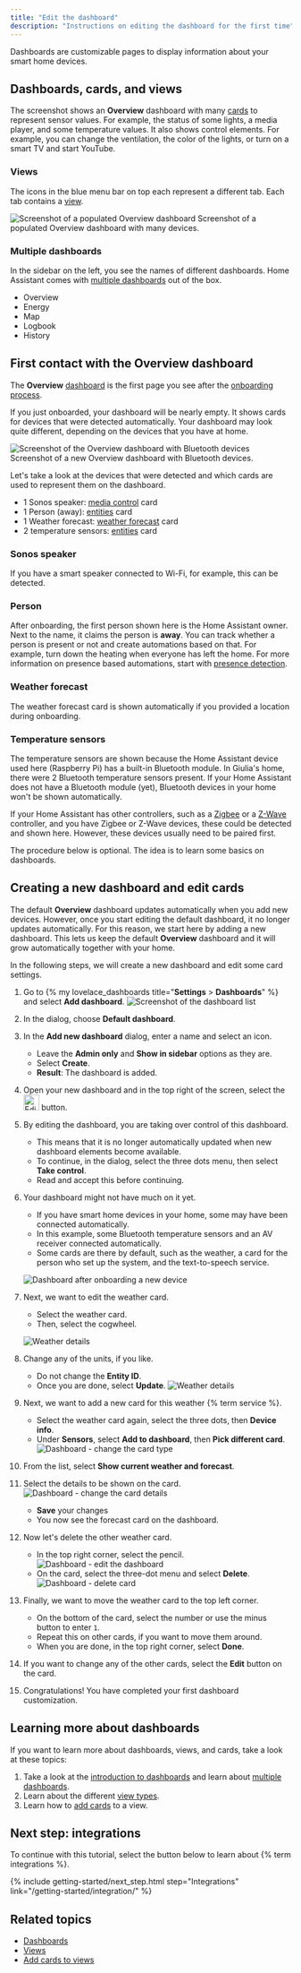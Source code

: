 ```yaml
---
title: "Edit the dashboard"
description: "Instructions on editing the dashboard for the first time"
---
```


Dashboards are customizable pages to display information about your smart home devices.

## Dashboards, cards, and views

The screenshot shows an **Overview** dashboard with many [cards](/dashboards/cards/) to represent sensor values. For example, the status of some lights, a media player, and some temperature values. It also shows control elements. For example, you can change the ventilation, the color of the lights, or turn on a smart TV and start YouTube.

### Views

The icons in the blue menu bar on top each represent a different tab. Each tab contains a [view](/dashboards/views/).

<p class='img'>
<img src='/images/getting-started/lovelace.png' alt='Screenshot of a populated Overview dashboard'>
Screenshot of a populated Overview dashboard with many devices.
</p>

### Multiple dashboards

In the sidebar on the left, you see the names of different dashboards. Home Assistant comes with [multiple dashboards](/dashboards/dashboards/) out of the box.

- Overview
- Energy
- Map
- Logbook
- History

## First contact with the Overview dashboard

The **Overview** [dashboard](/dashboards/) is the first page you see after the [onboarding process](/getting-started/onboarding).

If you just onboarded, your dashboard will be nearly empty. It shows cards for devices that were detected automatically. Your dashboard may look quite different, depending on the devices that you have at home.

<p class='img'>
<img src='/images/getting-started/onboarding_dashboard_raspi_bluetooth.png' alt='Screenshot of the Overview dashboard with Bluetooth devices'>
Screenshot of a new Overview dashboard with Bluetooth devices.
</p>

Let's take a look at the devices that were detected and which cards are used to represent them on the dashboard.

- 1 Sonos speaker: [media control](/dashboards/media-control/) card
- 1 Person (away): [entities](/dashboards/entities/) card
- 1 Weather forecast: [weather forecast](/dashboards/weather-forecast/) card
- 2 temperature sensors: [entities](/dashboards/entities/) card

### Sonos speaker

If you have a smart speaker connected to Wi-Fi, for example, this can be detected.

### Person

After onboarding, the first person shown here is the Home Assistant owner. Next to the name, it claims the person is **away**. You can track whether a person is present or not and create automations based on that. For example, turn down the heating when everyone has left the home. For more information on presence based automations, start with [presence detection](/getting-started/presence-detection/).

### Weather forecast

The weather forecast card is shown automatically if you provided a location during onboarding.

### Temperature sensors

The temperature sensors are shown because the Home Assistant device used here (Raspberry Pi) has a built-in Bluetooth module. In Giulia's home, there were 2 Bluetooth temperature sensors present. If your Home Assistant does not have a Bluetooth module (yet), Bluetooth devices in your home won't be shown automatically.

If your Home Assistant has other controllers, such as a [Zigbee](/integrations/zha/) or a [Z-Wave](/integrations/zwave_js/) controller, and you have Zigbee or Z-Wave devices, these could be detected and shown here. However, these devices usually need to be paired first.

The procedure below is optional. The idea is to learn some basics on dashboards.

## Creating a new dashboard and edit cards

The default **Overview** dashboard updates automatically when you add new devices. However, once you start editing the default dashboard, it no longer updates automatically. For this reason, we start here by adding a new dashboard. This lets us keep the default **Overview** dashboard and it will grow automatically together with your home.

In the following steps, we will create a new dashboard and edit some card settings.

1. Go to {% my lovelace_dashboards title="**Settings** > **Dashboards**" %} and select **Add dashboard**.
   ![Screenshot of the dashboard list](/images/dashboards/dashboard-manage-02.png)
2. In the dialog, choose **Default dashboard**.
3. In the **Add new dashboard** dialog, enter a name and select an icon.
   - Leave the **Admin only** and **Show in sidebar** options as they are.
   - Select **Create**.
   - **Result**: The dashboard is added.
4. Open your new dashboard and in the top right of the screen, select the <img height="28px" src="/images/blog/2024-03-dashboard-chapter-1/mdi-edit.png" alt="Edit icon"/> button.
5. By editing the dashboard, you are taking over control of this dashboard.
     - This means that it is no longer automatically updated when new dashboard elements become available.
     - To continue, in the dialog, select the three dots menu, then select **Take control**.
     - Read and accept this before continuing.
6. Your dashboard might not have much on it yet.
   - If you have smart home devices in your home, some may have been connected automatically.
   - In this example, some Bluetooth temperature sensors and an AV receiver connected automatically.
   - Some cards are there by default, such as the weather, a card for the person who set up the system, and the text-to-speech service.

    ![Dashboard after onboarding a new device](/images/getting-started/onboarding_dashboard_01.png)
7. Next, we want to edit the weather card.
   - Select the weather card.
   - Then, select the cogwheel.

   ![Weather details](/images/getting-started/weather_card_details_01.png)

8. Change any of the units, if you like.
   - Do not change the **Entity ID**.
   - Once you are done, select **Update**.
   ![Weather details](/images/getting-started/onboarding_card_settings_01.png)

9. Next, we want to add a new card for this weather {% term service %}.
   - Select the weather card again, select the three dots, then **Device info**.
   - Under **Sensors**, select **Add to dashboard**, then **Pick different card**.
   ![Dashboard - change the card type](/images/getting-started/onboarding_pick_different_card_01.png)

10. From the list, select **Show current weather and forecast**.
11. Select the details to be shown on the card.
    ![Dashboard - change the card details](/images/getting-started/onboarding_card_settings_02.png)
    - **Save** your changes
    - You now see the forecast card on the dashboard.

12. Now let's delete the other weather card.
    - In the top right corner, select the pencil.
    ![Dashboard - edit the dashboard](/images/getting-started/onboarding_edit_dashboard_01.png)
    - On the card, select the three-dot menu and select **Delete**.
    ![Dashboard - delete card](/images/getting-started/onboarding_dashboard_delete_card.png)
13. Finally, we want to move the weather card to the top left corner.
    - On the bottom of the card, select the number or use the minus button to enter `1`.
    - Repeat this on other cards, if you want to move them around.
    - When you are done, in the top right corner, select **Done**.
14. If you want to change any of the other cards, select the **Edit** button on the card.
15. Congratulations! You have completed your first dashboard customization.

## Learning more about dashboards

If you want to learn more about dashboards, views, and cards, take a look at these topics:

1. Take a look at the [introduction to dashboards](/dashboards/) and learn about [multiple dashboards](/dashboards/dashboards).
2. Learn about the different [view types](/dashboards/views/).
3. Learn how to [add cards](/dashboards/cards/#adding-cards-to-your-dashboard) to a view.

## Next step: integrations

To continue with this tutorial, select the button below to learn about {% term integrations %}.

{% include getting-started/next_step.html step="Integrations" link="/getting-started/integration/" %}

## Related topics

- [Dashboards](/dashboards/)
- [Views](/dashboards/views/)
- [Add cards to views](/dashboards/cards/#adding-cards-to-your-dashboard)
